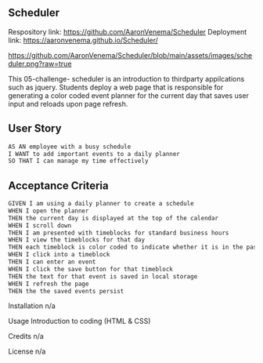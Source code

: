 ## Scheduler

Respository link: https://github.com/AaronVenema/Scheduler
Deployment link: https://aaronvenema.github.io/Scheduler/

https://github.com/AaronVenema/Scheduler/blob/main/assets/images/scheduler.png?raw=true

This 05-challenge- scheduler is an introduction to thirdparty appilcations such as jquery. Students deploy a web page that is responsible for generating
a color coded event planner for the current day that saves user input and reloads upon page refresh.


## User Story

```md
AS AN employee with a busy schedule
I WANT to add important events to a daily planner
SO THAT I can manage my time effectively
```

## Acceptance Criteria

```md
GIVEN I am using a daily planner to create a schedule
WHEN I open the planner
THEN the current day is displayed at the top of the calendar
WHEN I scroll down
THEN I am presented with timeblocks for standard business hours
WHEN I view the timeblocks for that day
THEN each timeblock is color coded to indicate whether it is in the past, present, or future
WHEN I click into a timeblock
THEN I can enter an event
WHEN I click the save button for that timeblock
THEN the text for that event is saved in local storage
WHEN I refresh the page
THEN the the saved events persist
```
Installation n/a

Usage Introduction to coding (HTML & CSS)

Credits n/a

License n/a





